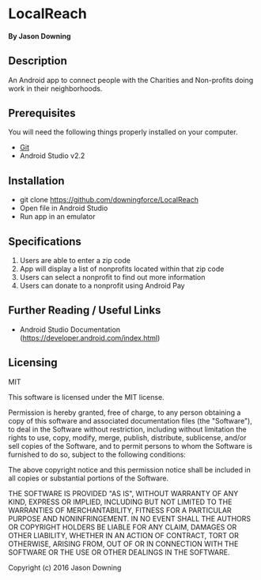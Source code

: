 # LocalReach

#### By Jason Downing

## Description

An Android app to connect people with the Charities and Non-profits doing work in their neighborhoods.

## Prerequisites

You will need the following things properly installed on your computer.

* [Git](http://git-scm.com/)
* Android Studio v2.2

## Installation

* git clone https://github.com/downingforce/LocalReach
* Open file in Android Studio
* Run app in an emulator

## Specifications

1. Users are able to enter a zip code
2. App will display a list of nonprofits located within that zip code
3. Users can select a nonprofit to find out more information
4. Users can donate to a nonprofit using Android Pay

## Further Reading / Useful Links

* Android Studio Documentation (https://developer.android.com/index.html)

## Licensing

 MIT

This software is licensed under the MIT license.

Permission is hereby granted, free of charge, to any person obtaining a copy of this software and associated documentation files (the "Software"), to deal in the Software without restriction, including without limitation the rights to use, copy, modify, merge, publish, distribute, sublicense, and/or sell copies of the Software, and to permit persons to whom the Software is furnished to do so, subject to the following conditions:

The above copyright notice and this permission notice shall be included in all copies or substantial portions of the Software.

THE SOFTWARE IS PROVIDED "AS IS", WITHOUT WARRANTY OF ANY KIND, EXPRESS OR IMPLIED, INCLUDING BUT NOT LIMITED TO THE WARRANTIES OF MERCHANTABILITY, FITNESS FOR A PARTICULAR PURPOSE AND NONINFRINGEMENT. IN NO EVENT SHALL THE AUTHORS OR COPYRIGHT HOLDERS BE LIABLE FOR ANY CLAIM, DAMAGES OR OTHER LIABILITY, WHETHER IN AN ACTION OF CONTRACT, TORT OR OTHERWISE, ARISING FROM, OUT OF OR IN CONNECTION WITH THE SOFTWARE OR THE USE OR OTHER DEALINGS IN THE SOFTWARE.

Copyright (c) 2016 Jason Downing
